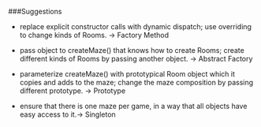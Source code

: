 ###Suggestions

* replace explicit constructor calls with dynamic dispatch; use overriding
to change kinds of Rooms. → Factory Method

* pass object to createMaze() that knows how to create Rooms; create
different kinds of Rooms by passing another object. → Abstract Factory

* parameterize createMaze() with prototypical Room object which it copies
and adds to the maze; change the maze composition by passing
different prototype. → Prototype

* ensure that there is one maze per game, in a way that all objects have
easy access to it.→ Singleton